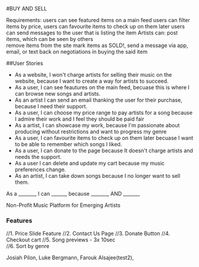 #BUY AND SELL

Requirements:
users can see featured items on a main feed
users can filter items by price,
users can favourite items to check up on them later
users can send messages to the user that is listing the item
Artists can:
post items, which can be seen by others   
remove items from the site
mark items as SOLD!,
send a message via app, email, or text back on negotiations in buying the said item

##User Stories

* As a website, I won't charge artists for selling their music on the website, because I want to create a way for artists to succeed. 
* As a user, I can see feautures on the main feed, becuase this is where I can browse new songs and artists.
* As an artist I can send an email thanking the user for their purchase, because I need their support. 
* As a user, I can choose my price range to pay artists for a song because I admire their work and I feel they should be paid fair
* As a artist, I can showcase my work, because I'm passionate about producing without restrictions and want to progress my genre
* As a user, I can favourite items to check up on them later becuase I want to be able to remember which songs I liked. 
* As a user, I can donate to the page because It doesn't charge artists and needs the support. 
* As a user I can delete and update my cart because my music preferences change.
* As an artist, I can take down songs because I no longer want to sell them.



As a _______, I can ______, because _______, AND _______


Non-Profit Music Platform for Emerging Artists

### Features 
//1. Price Slide Feature
//2. Contact Us Page 
//3. Donate Button
//4. Checkout cart
//5. Song previews - 3x 10sec  
//6. Sort by genre

Josiah Pilon, 
Luke Bergmann, 
Farouk Alsajee(test2),
